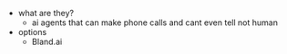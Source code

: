   * what are they?
    * ai agents that can make phone calls and cant even tell not human
  * options
    * Bland.ai